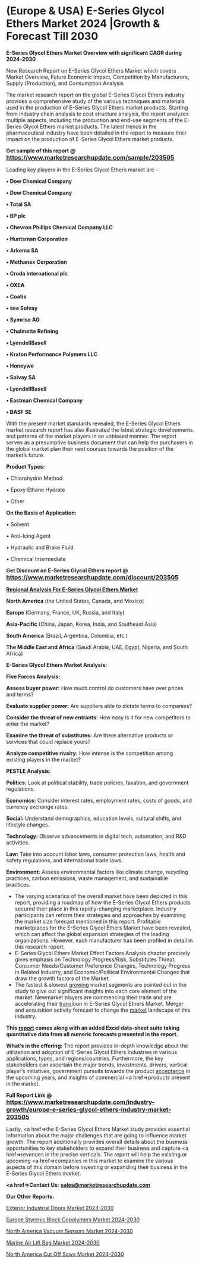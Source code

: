 # (Europe & USA) E-Series Glycol Ethers Market 2024 |Growth & Forecast Till 2030

<strong>E-Series Glycol Ethers Market Overview with significant CAGR during 2024-2030</strong>

New Research Report on E-Series Glycol Ethers Market which covers Market Overview, Future Economic Impact, Competition by Manufacturers, Supply (Production), and Consumption Analysis

The market research report on the global E-Series Glycol Ethers industry provides a comprehensive study of the various techniques and materials used in the production of E-Series Glycol Ethers market products. Starting from industry chain analysis to cost structure analysis, the report analyzes multiple aspects, including the production and end-use segments of the E-Series Glycol Ethers market products. The latest trends in the pharmaceutical industry have been detailed in the report to measure their impact on the production of E-Series Glycol Ethers market products.

<strong>Get sample of this report @ <a href=https://www.marketresearchupdate.com/sample/203505><font size=3 color=#0000ff>https://www.marketresearchupdate.com/sample/203505</font></a></strong>

Leading key players in the E-Series Glycol Ethers market are -

<strong>• Dow Chemical Company

• Dow Chemical Company

• Total SA

• BP plc

• Chevron Phillips Chemical Company LLC

• Huntsman Corporation

• Arkema SA

• Methanex Corporation

• Croda International plc

• OXEA

• Coatis

• see Solvay

• Symrise AG

• Chalmette Refining

• LyondellBasell

• Kraton Performance Polymers LLC

• Honeywe

• Solvay SA

• LyondellBasell

• Eastman Chemical Company

• BASF SE</strong>

With the present market standards revealed, the E-Series Glycol Ethers market research report has also illustrated the latest strategic developments and patterns of the market players in an unbiased manner. The report serves as a presumptive business document that can help the purchasers in the global market plan their next courses towards the position of the market’s future.

<strong>Product Types:</strong>

• Chlorohydrin Method

• Epoxy Ethane Hydrate

• Other

<strong>On the Basis of Application:</strong>

• Solvent

• Anti-Icing Agent

• Hydraulic and Brake Fluid

• Chemical Intermediate

<strong>Get Discount on E-Series Glycol Ethers report @ <a href=https://www.marketresearchupdate.com/discount/203505><font size=3 color=#0000ff>https://www.marketresearchupdate.com/discount/203505</font></a></strong>

<strong><u><b>Regional Analysis For E-Series Glycol Ethers Market</b></u></strong>

<strong><b>North America</b></strong> (the United States, Canada, and Mexico)

<strong><b>Europe </b></strong>(Germany, France, UK, Russia, and Italy)

<strong><b>Asia-Pacific</b></strong> (China, Japan, Korea, India, and Southeast Asia)

<strong><b>South America</b></strong> (Brazil, Argentina, Colombia, etc.)

<strong><b>The Middle East and Africa</b></strong> (Saudi Arabia, UAE, Egypt, Nigeria, and South Africa)

<strong>E-Series Glycol Ethers Market Analysis:</strong>

<strong>Five Forces Analysis:</strong>

<strong>Assess buyer power:</strong> How much control do customers have over prices and terms?

<strong>Evaluate supplier power:</strong> Are suppliers able to dictate terms to companies?

<strong>Consider the threat of new entrants:</strong> How easy is it for new competitors to enter the market?

<strong>Examine the threat of substitutes:</strong> Are there alternative products or services that could replace yours?

<strong>Analyze competitive rivalry:</strong> How intense is the competition among existing players in the market?

<strong>PESTLE Analysis:</strong>

<strong>Politics:</strong> Look at political stability, trade policies, taxation, and government regulations.

<strong>Economics:</strong> Consider interest rates, employment rates, costs of goods, and currency exchange rates.

<strong>Social:</strong> Understand demographics, education levels, cultural shifts, and lifestyle changes.

<strong>Technology:</strong> Observe advancements in digital tech, automation, and R&D activities.

<strong>Law:</strong> Take into account labor laws, consumer protection laws, health and safety regulations, and international trade laws.

<strong>Environment:</strong> Assess environmental factors like climate change, recycling practices, carbon emissions, waste management, and sustainable practices.

<ul>
  <li>The varying scenarios of the overall market have been depicted in this report, providing a roadmap of how the E-Series Glycol Ethers products secured their place in this rapidly-changing marketplace. Industry participants can reform their strategies and approaches by examining the market size forecast mentioned in this report. Profitable marketplaces for the E-Series Glycol Ethers Market have been revealed, which can affect the global expansion strategies of the leading organizations. However, each manufacturer has been profiled in detail in this research report.</li>
  <li>E-Series Glycol Ethers Market Effect Factors Analysis chapter precisely gives emphasis on Technology Progress/Risk, Substitutes Threat, Consumer Needs/Customer Preference Changes, Technology Progress in Related Industry, and Economic/Political Environmental Changes that draw the growth factors of the Market.</li>
  <li>The fastest &amp; slowest <a href=ASDF991299>growing</a> market segments are pointed out in the study to give out significant insights into each core element of the market. Newmarket players are commencing their trade and are accelerating their <a href=>trans</a>ition in E-Series Glycol Ethers Market. Merger and acquisition activity forecast to change the <a href=>market</a> landscape of this industry.</li>
</ul>
<strong>This <a href=>report</a> comes along with an added Excel data-sheet suite taking quantitative data from all numeric forecasts presented in the report.</strong>

<strong>What’s in the offering:</strong> The report provides in-depth knowledge about the utilization and adoption of E-Series Glycol Ethers Industries in various applications, types, and regions/countries. Furthermore, the key stakeholders can ascertain the major trends, investments, drivers, vertical player’s initiatives, government pursuits towards the product <a href=ASDF881288>acceptance</a> in the upcoming years, and insights of commercial <a href=>products</a> present in the market.

<strong>Full Report Link @ <a href=https://www.marketresearchupdate.com/industry-growth/europe-e-series-glycol-ethers-industry-market-203505><font size=3 color=#0000ff>https://www.marketresearchupdate.com/industry-growth/europe-e-series-glycol-ethers-industry-market-203505</font></a></strong>

Lastly, <a href=>the</a> E-Series Glycol Ethers Market study provides essential information about the major challenges that are going to influence market growth. The report additionally provides overall details about the business opportunities to key stakeholders to expand their business and capture <a href=>revenues</a> in the precise verticals. The report will help the existing or upcoming <a href=>companies</a> in this market to examine the various aspects of this domain before investing or expanding their business in the E-Series Glycol Ethers market.

<strong><a href=><strong>Contact Us:</strong></a></strong>
<strong>sales@marketresearchupdate.com</strong>

<strong>Our Other Reports:</strong>

<a href=https://www.linkedin.com/pulse/exterior-industrial-doors-market-size-growth>Exterior Industrial Doors Market 2024-2030</a>

<a href=https://www.linkedin.com/pulse/europe-styrenic-block-copolymers-market-size-exclusive>Europe Styrenic Block Copolymers Market 2024-2030</a>

<a href=https://www.linkedin.com/pulse/north-america-vacuum-sensors-market>North America Vacuum Sensors Market 2024-2030</a>

<a href=https://www.linkedin.com/pulse/marine-air-lift-bag-market-statistics-2023-demand-ehp6f/>Marine Air Lift Bag Market 2024-2030</a>

<a href=https://www.linkedin.com/pulse/north-america-cut-off-saws-market-2023-industry-cyjjf/>North America Cut Off Saws Market 2024-2030</a>
